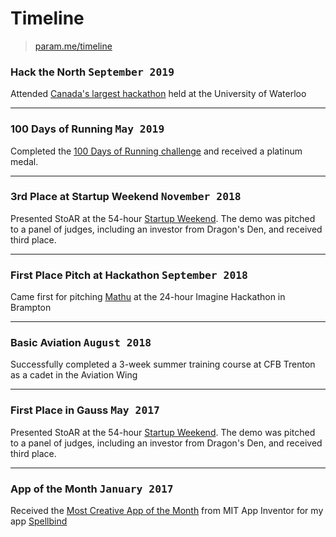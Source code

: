 # Timeline
> [param.me/timeline](https://www.param.me/timeline)

### Hack the North <kbd>September 2019</kbd>

Attended [Canada's largest hackathon](https://hackthenorth.com/) held at the University of Waterloo
___

### 100 Days of Running <kbd>May 2019</kbd>

Completed the [100 Days of Running challenge](https://100daysofrunning.in/) and received a platinum medal.
___

### 3rd Place at Startup Weekend <kbd>November 2018</kbd>

Presented StoAR at the 54-hour [Startup Weekend](https://bit.ly/2QMCQOf). The demo was pitched to a panel of judges, including an investor from Dragon's Den, and received third place.
___

### First Place Pitch at Hackathon <kbd>September 2018</kbd>

Came first for pitching [Mathu](https://mathu.cf) at the 24-hour Imagine Hackathon in Brampton
___

### Basic Aviation <kbd>August 2018</kbd>

Successfully completed a 3-week summer training course at CFB Trenton as a cadet in the Aviation Wing
___

### First Place in Gauss <kbd>May 2017</kbd>

Presented StoAR at the 54-hour [Startup Weekend](https://bit.ly/2QMCQOf). The demo was pitched to a panel of judges, including an investor from Dragon's Den, and received third place.
___

### App of the Month <kbd>January 2017</kbd>

Received the [Most Creative App of the Month](https://web.archive.org/web/20170204071134/http://appinventor.mit.edu/explore/app-month-gallery.html) from MIT App Inventor for my app [Spellbind](https://go.param.me/spellbind)

